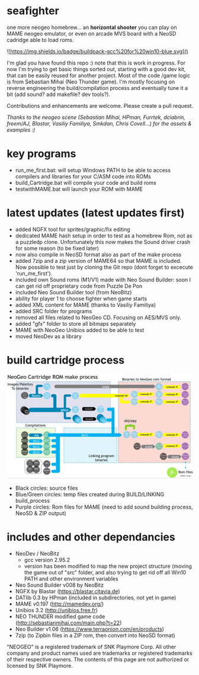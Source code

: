 # seafighter
one more neogeo homebrew... an **horizontal shooter** you can play on MAME neogeo emulator, or even on arcade MVS board with a NeoSD cadridge able to load roms.

![https://img.shields.io/badge/buildpack-gcc%20for%20win10-blue.svg]()

I'm glad you have found this repo :) note that this is work in progress.
For now I'm trying to get basic things sorted out, starting with a good dev kit, that can be easily reused for another project. Most of the code /game logic is from Sebastian Mihai (Neo Thunder game). I'm mostly focusing on reverse engineering the build/compilation process and eventually tune it a bit (add sound? add makefile? dev tools?).

Contributions and enhancements are welcome. Please create a pull request.

*Thanks to the neogeo scene (Sebastian Mihai, HPman, Furrtek, dciabrin, freem/AJ, Blastar, Vasiliy Familiya, Smkdan, Chris Covell...) for the assets & examples :)*

# key programs
- run_me_first.bat: will setup Windows PATH to be able to access compilers and libraries for your C/ASM code into ROMs
- build_Cartridge.bat will compile your code and build roms
- testwithMAME.bat will launch your ROM with MAME

# latest updates (latest updates first)
- added NGFX tool for sprites/graphic/fix editing
- dedicated MAME hash setup in order to test as a homebrew Rom, not as a puzzledp clone. Unfortunately this now makes the Sound driver crash for some reason (to be fixed later)
- now also compile in NeoSD format also as part of the make process
- added 7zip and a zip version of MAME64 so that MAME is included. Now possible to test just by cloning the Git repo (dont forget to excecute 'run_me_first').
- included own Sound roms (M1/V1) made with Neo Sound Builder: soon I can get rid off proprietary code from Puzzle De Pon
- included Neo Sound Builder tool (from NeoBitz)
- ability for player 1 to choose fighter when game starts
- added XML content for MAME (thanks to Vasiliy Familiya)
- added SRC folder for programs
- removed all files related to NeoGeo CD. Focusing on AES/MVS only.
- added "gfx" folder to store all bitmaps separately
- MAME with NeoGeo Unibios added to be able to test
- moved NeoDev as a library

# build cartridge process

![Build process](./doc/build_process.PNG?raw=true "Build process")
- Black circles: source files
- Blue/Green circles: temp files created during BUILD/LINKING build_process
- Purple circles: Rom files for MAME
(need to add sound building process, NeoSD & ZIP output)

# includes and other dependancies
- NeoDev / NeoBitz
  - gcc version 2.95.2
  - version has been modified to map the new project structure (moving the game out of "src" folder, and also trying to get rid off all Win10 PATH and other environment variables
- Neo Sound Builder v008 by NeoBitz
- NGFX by Blastar (https://blastar.citavia.de)
- DATlib 0.3 by HPman (included in subdirectories, not yet in game)
- MAME v0.197 (http://mamedev.org/)
- Unibios 3.2 (http://unibios.free.fr)
- NEO THUNDER modified game code (http://sebastianmihai.com/main.php?t=22)
- Neo Builder v1.06 (https://www.terraonion.com/en/products)
- 7zip (to Zipbin files in a ZIP rom, then convert into NeoSD format)

"NEOGEO" is a registered trademark of SNK Playmore Corp. All other company and product names used are trademarks or registered trademarks of their respective owners.
The contents of this page are not authorized or licensed by SNK Playmore.
